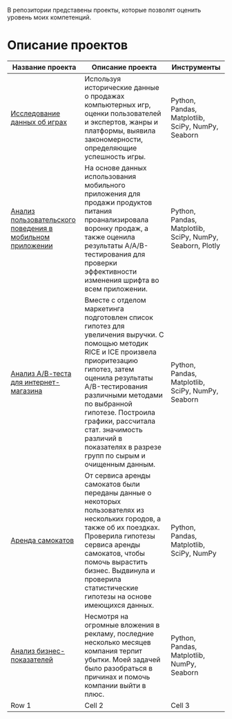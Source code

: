 В репозитории представены проекты, которые позволят оценить уровень моих компетенций.

# Описание проектов
| Название проекта | Описание проекта | Инструменты |
|----------|----------|----------|
| [Исследование данных об играх](https://github.com/SofiyaSavko/Projects/tree/main/Исследование%20данных%20об%20играх)    | Используя исторические данные о продажах компьютерных игр, оценки пользователей и экспертов, жанры и платформы, выявила закономерности, определяющие успешность игры.   | Python, Pandas, Matplotlib, SciPy, NumPy, Seaborn   |
| [Анализ пользовательского поведения в мобильном приложении](https://github.com/SofiyaSavko/Projects/tree/main/Анализ%20пользовательского%20поведения%20в%20моб.%20приложении)   |На основе данных использования мобильного приложения для продажи продуктов питания проанализировала воронку продаж, а также оценила результаты A/A/B-тестирования для проверки эффективности изменения шрифта во всем приложении. | Python, Pandas, Matplotlib, SciPy, NumPy, Seaborn, Plotly  |
| [Анализ А/В-теста для интернет-магазина](https://github.com/SofiyaSavko/Projects/tree/main/Оценка%20АВ-теста%2C%20анализ%20гипотез%20RICE%2C%20ICE)    | Вместе с отделом маркетинга подготовлен список гипотез для увеличения выручки. С помощью методик RICE и ICE произвела приоритезацию гипотез, затем оценила результаты A/B-тестирования различными методами по выбранной гипотезе. Построила графики, рассчитала стат. значимость различий в показателях в разрезе групп по сырым и очищенным данным.   | Python, Pandas, Matplotlib, SciPy, NumPy, Seaborn   |
| [Аренда самокатов](https://github.com/SofiyaSavko/Projects/tree/main/Аренда%20самокатов)   | От сервиса аренды самокатов были переданы данные о некоторых пользователях из нескольких городов, а также об их поездках. Проверила гипотезы сервиса аренды самокатов, чтобы помочь вырастить бизнес. Выдвинула и проверила статистические гипотезы на основе имеющихся данных. | Python, Pandas, Matplotlib, SciPy, NumPy   |
| [Анализ бизнес-показателей](https://github.com/SofiyaSavko/Projects/tree/main/Анализ%20бизнес-показателей) | Несмотря на огромные вложения в рекламу, последние несколько месяцев компания терпит убытки. Моей задачей было разобраться в причинах и помочь компании выйти в плюс.   |  Python, Pandas, Matplotlib, NumPy, Seaborn  |
| Row 1    | Cell 2   | Cell 3   |
